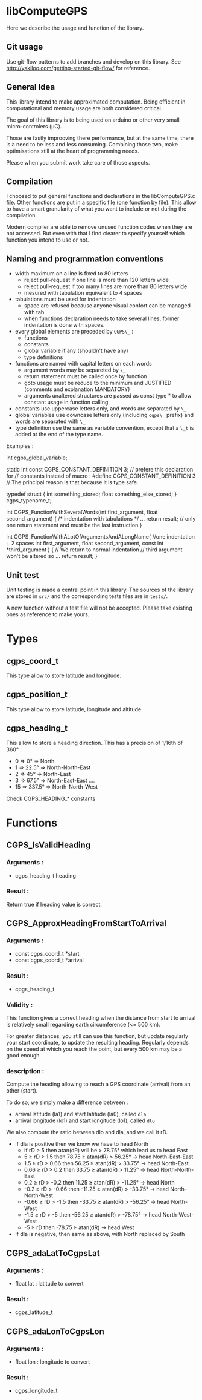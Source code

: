 libComputeGPS
=============

Here we describe the usage and function of the library.

Git usage
---------

Use git-flow patterns to add branches and develop on this library.
See http://yakiloo.com/getting-started-git-flow/ for reference.

General Idea
------------

This library intend to make approximated computation. Being efficient in
computational and memory usage are both considered critical.

The goal of this library is to being used on arduino or other very small
micro-controlers (µC).

Those are fastly improoving there performance, but at the same time, there is a
need to be less and less consuming. Combining those two, make optimisations
still at the heart of programming needs.

Please when you submit work take care of those aspects.

Compilation
-----------

I choosed to put general functions and declarations in the libComputeGPS.c file.
Other functions are put in a specific file (one function by file). This allow to
have a smart granularity of what you want to include or not during the
compilation.

Modern compiler are able to remove unused function codes when they are not
accessed. But even with that I find clearer to specify yourself which function
you intend to use or not.

Naming and programmation conventions
------------------------------------

- width maximum on a line is fixed to 80 letters
  - reject pull-request if one line is more than 120 letters wide
  - reject pull-request if too many lines are more than 80 letters wide
  - mesured with tabulation equivalent to 4 spaces
- tabulations must be used for indentation
  - space are refused because anyone visual confort can be managed with tab
  - when functions declaration needs to take several lines, former indentation
  is done with spaces.
- every global elements are preceded by `CGPS\_` :
  - functions
  - constants
  - global variable if any (shouldn't have any)
  - type definitions
- functions are named with capital letters on each words
  - argument words may be separeted by `\_`
  - return statement must be called once by function
  - goto usage must be reduce to the minimum and JUSTIFIED (comments and
  explanation MANDATORY)
  - arguments unaltered structures are passed as const type \* to allow constant
  usage in function calling
- constants use uppercase letters only, and words are separated by `\_`
- global variables use downcase letters only (including `cgps\_` prefix) and
words are separated with `\_`
- type definition use the same as variable convention, except that a `\_t` is
added at the end of the type name.

Examples :

  int cgps\_global\_variable;

  static int const CGPS\_CONSTANT\_DEFINITION 3; // prefere this declaration for
  // constants instead of macro :
  #define CGPS\_CONSTANT\_DEFINITION 3
  // The principal reason is that because it is type safe.

  typedef struct {
  	int something\_stored;
  	float something\_else\_stored;
  } cgps\_typename\_t;

  int CGPS\_FunctionWithSeveralWords(int first\_argument, float second\_argument) {
  	/\* indentation with tabulations \*/
  	...
  	return result; // only one return statement and must be the last instruction
  }

  int CGPS\_FunctionWithALotOfArgumentsAndALongName(
  	  //one indentation + 2 spaces
		  int first\_argument,
		  float second\_argument,
		  const int \*third\_argument
		  ) {
		// We return to normal indentation
		// third argument won't be altered so
		...
		return result;
	}

Unit test
---------

Unit testing is made a central point in this library. The sources of the
library are stored in `src/` and the corresponding tests files are in `tests/`.

A new function without a test file will not be accepted. Please take existing
ones as reference to make yours.

Types
=====

cgps\_coord\_t
------------

This type allow to store latitude and longitude.

cgps\_position\_t
---------------

This type allow to store latitude, longitude and altitude.

cgps\_heading\_t
--------------

This allow to store a heading direction.
This has a precision of 1/16th of 360° :
- 0 => 0° => North
- 1 => 22.5° => North-North-East
- 2 => 45° => North-East
- 3 => 67.5° => North-East-East
....
- 15 => 337.5° => North-North-West

Check CGPS\_HEADING\_\* constants

Functions
=========

CGPS\_IsValidHeading
--------------------

### Arguments :

- cgps\_heading\_t heading

### Result :

Return true if heading value is correct.

CGPS\_ApproxHeadingFromStartToArrival
-----------------------------------

### Arguments :
- const cgps\_coord\_t \*start
- const cgps\_coord\_t \*arrival

### Result :
- cpgs\_heading\_t

### Validity :

This function gives a correct heading when the distance from start to arrival is
relatively small regarding earth circumference (<= 500 km).

For greater distances, you still can use this function, but update regularly
your start coordinate, to update the resulting heading. Regularly depends on the
speed at which you reach the point, but every 500 km may be a good enough.

### description :

Compute the heading allowing to reach a GPS coordinate (arrival) from an other
(start).

To do so, we simply make a difference between :
- arrival latitude (la1) and start latitude (la0), called `dla`
- arrival longitude (lo1) and start longitude (lo1), called `dlo`

We also compute the ratio between dlo and dla, and we call it rD.

- If dla is positive then we know we have to head North
  - if rD > 5 then atan(dR) will be > 78.75° which lead us to head East
  - 5 ≥ rD > 1.5 then 78.75 ≥ atan(dR) > 56.25° -> head North-East-East
  - 1.5 ≥ rD > 0.66 then 56.25 ≥ atan(dR) > 33.75° -> head North-East
  - 0.66 ≥ rD > 0.2 then 33.75 ≥ atan(dR) > 11.25° -> head North-North-East
  - 0.2 ≥ rD > -0.2 then 11.25 ≥ atan(dR) > -11.25° -> head North
  - -0.2 ≥ rD > -0.66 then -11.25 ≥ atan(dR) > -33.75° -> head North-North-West
  - -0.66 ≥ rD > -1.5 then -33.75 ≥ atan(dR) > -56.25° -> head North-West
  - -1.5 ≥ rD > -5 then -56.25 ≥ atan(dR) > -78.75° -> head North-West-West
  - -5 ≥ rD then -78.75 ≥ atan(dR) -> head West
- If dla is negative, then same as above, with North replaced by South


CGPS\_adaLatToCgpsLat
---------------------

### Arguments :
- float lat : latitude to convert

### Result :
- cgps\_latitude\_t

CGPS\_adaLonToCgpsLon
---------------------

### Arguments :
- float lon : longitude to convert

### Result :
- cgps\_longitude\_t


